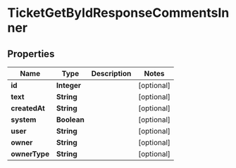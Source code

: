 

# TicketGetByIdResponseCommentsInner


## Properties

| Name | Type | Description | Notes |
|------------ | ------------- | ------------- | -------------|
|**id** | **Integer** |  |  [optional] |
|**text** | **String** |  |  [optional] |
|**createdAt** | **String** |  |  [optional] |
|**system** | **Boolean** |  |  [optional] |
|**user** | **String** |  |  [optional] |
|**owner** | **String** |  |  [optional] |
|**ownerType** | **String** |  |  [optional] |



